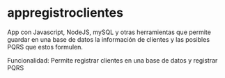 # appregistroclientes
App con Javascript, NodeJS, mySQL y otras herramientas que permite guardar en una base de datos la información de clientes y las posibles PQRS que estos formulen.

Funcionalidad: Permite registrar clientes en una base de datos y registrar PQRS
